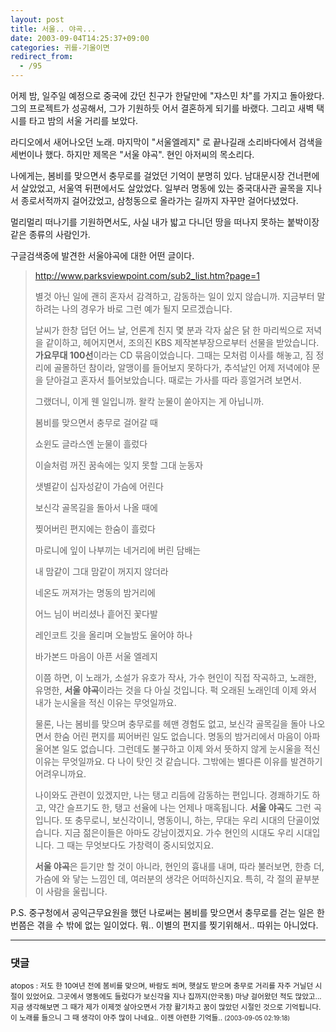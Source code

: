 ```yaml
---
layout: post
title: 서울.. 야곡...
date: 2003-09-04T14:25:37+09:00
categories: 귀를-기울이면
redirect_from:
  - /95
---
```


어제 밤, 일주일 예정으로 중국에 갔던 친구가 한달만에 "쟈스민 차"를 가지고 돌아왔다. 그의 프로젝트가 성공해서, 그가 기원하듯 어서 결혼하게 되기를 바랬다. 그리고 새벽 택시를 타고 밤의 서울 거리를 보았다.

라디오에서 새어나오던 노래. 마지막이 "서울엘레지" 로 끝나길래 소리바다에서 검색을 세번이나 했다. 하지만 제목은 "서울 야곡". 현인 아저씨의 목소리다.

나에게는, 봄비를 맞으면서 충무로를 걸었던 기억이 분명히 있다. 남대문시장 건너편에서 살았었고, 서울역 뒤편에서도 살았었다. 일부러 명동에 있는 중국대사관 골목을 지나서 종로서적까지 걸어갔었고, 삼청동으로 올라가는 길까지 자꾸만 걸어다녔었다.

멀리멀리 떠나기를 기원하면서도, 사실 내가 밟고 다니던 땅을 떠나지 못하는 붙박이장 같은 종류의 사람인가.

구글검색중에 발견한 서울야곡에 대한 어떤 글이다.

> <http://www.parksviewpoint.com/sub2_list.htm?page=1>
> 
> 별것 아닌 일에 괜히 혼자서 감격하고, 감동하는 일이 있지 않습니까. 지금부터 말하려는 나의 경우가 바로 그런 예가 될지 모르겠습니다.
> 
> 날씨가 한창 덥던 어느 날, 언론계 친지 몇 분과 각자 삶은 닭 한 마리씩으로 저녁을 같이하고, 헤어지면서, 조의진 KBS 제작본부장으로부터 선물을 받았습니다. **가요무대 100선**이라는 CD 묶음이었습니다. 그때는 모처럼 이사를 해놓고, 짐 정리에 골몰하던 참이라, 알맹이를 들어보지 못하다가, 추석날인 어제 저녁에야 문을 닫아걸고 혼자서 틀어보았습니다. 때로는 가사를 따라 흥얼거려 보면서.
> 
> 그랬더니, 이게 웬 일입니까. 왈칵 눈물이 쏟아지는 게 아닙니까.
> 
> 봄비를 맞으면서 충무로 걸어갈 때
> 
> 쇼윈도 글라스엔 눈물이 흘렀다
> 
> 이슬처럼 꺼진 꿈속에는 잊지 못할 그대 눈동자
> 
> 샛별같이 십자성같이 가슴에 어린다
> 
> 보신각 골목길을 돌아서 나올 때에
> 
> 찢어버린 편지에는 한숨이 흘렀다
> 
> 마로니에 잎이 나부끼는 네거리에 버린 담배는
> 
> 내 맘같이 그대 맘같이 꺼지지 않더라
> 
> 네온도 꺼져가는 명동의 밤거리에
> 
> 어느 님이 버리셨나 흩어진 꽃다발
> 
> 레인코트 깃을 올리며 오늘밤도 울어야 하나
> 
> 바가본드 마음이 아픈 서울 엘레지
> 
> 이쯤 하면, 이 노래가, 소설가 유호가 작사, 가수 현인이 직접 작곡하고, 노래한, 유명한, **서울 야곡**이라는 것을 다 아실 것입니다. 퍽 오래된 노래인데 이제 와서 내가 눈시울을 적신 이유는 무엇일까요.
> 
> 물론, 나는 봄비를 맞으며 충무로를 헤맨 경험도 없고, 보신각 골목길을 돌아 나오면서 한숨 어린 편지를 찌어버린 일도 없습니다. 명동의 밤거리에서 마음이 아파 울어본 일도 없습니다. 그런데도 불구하고 이제 와서 뜻하지 않게 눈시울을 적신 이유는 무엇일까요. 다 나이 탓인 것 같습니다. 그밖에는 별다른 이유를 발견하기 어려우니까요.
> 
> 나이와도 관련이 있겠지만, 나는 탱고 리듬에 감동하는 편입니다. 경쾌하기도 하고, 약간 슬프기도 한, 탱고 선율에 나는 언제나 매혹됩니다. **서울 야곡**도 그런 곡입니다. 또 충무로니, 보신각이니, 명동이니, 하는, 무대는 우리 시대의 단골이었습니다. 지금 젊은이들은 아마도 강남이겠지요. 가수 현인의 시대도 우리 시대입니다. 그 때는 무엇보다도 가창력이 중시되었지요.
> 
> **서울 야곡**은 듣기만 할 것이 아니라, 현인의 흉내를 내며, 따라 불러보면, 한층 더, 가슴에 와 닿는 느낌인 데, 여러분의 생각은 어떠하신지요. 특히, 각 절의 끝부분이 사람을 울립니다.

P.S. 중구청에서 공익근무요원을 했던 나로써는 봄비를 맞으면서 충무로를 걷는 일은 한번쯤은 겪을 수 밖에 없는 일이었다. 뭐.. 이별의 편지를 찢기위해서.. 따위는 아니었다.

* * *

### 댓글



<!--- cmt:204 --->
<!--- mail: --->
<!--- parent:0 --->

<small>atopos : 저도 한 10여년 전에 봄비를 맞으며, 바람도 쐬며, 햇살도 받으며  충무로 거리를 자주 거닐던 시절이 있었어요.  그곳에서 명동에도 들렀다가 보신각을 지나  집까지(안국동) 마냥 걸어왔던 적도 많았고... 지금 생각해보면 그 때가 제가 이제껏 살아오면서  가장 활기차고 꿈이 많았던 시절인 것으로 기억됩니다. 이 노래를 들으니 그 때 생각이 아주 많이 나네요.. 이젠 아련한 기억들.. <small>(2003-09-05 02:19:18)</small></small>

